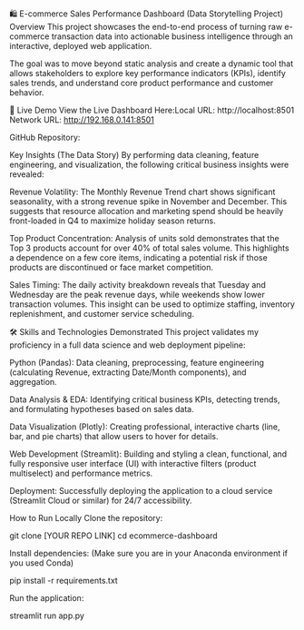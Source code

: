 🛍️ E-commerce Sales Performance Dashboard (Data Storytelling Project)
Overview
This project showcases the end-to-end process of turning raw e-commerce transaction data into actionable business intelligence through an interactive, deployed web application.

The goal was to move beyond static analysis and create a dynamic tool that allows stakeholders to explore key performance indicators (KPIs), identify sales trends, and understand core product performance and customer behavior.

🚀 Live Demo
View the Live Dashboard Here:Local URL: http://localhost:8501
  Network URL: http://192.168.0.141:8501

GitHub Repository:

Key Insights (The Data Story)
By performing data cleaning, feature engineering, and visualization, the following critical business insights were revealed:

Revenue Volatility: The Monthly Revenue Trend chart shows significant seasonality, with a strong revenue spike in November and December. This suggests that resource allocation and marketing spend should be heavily front-loaded in Q4 to maximize holiday season returns.

Top Product Concentration: Analysis of units sold demonstrates that the Top 3 products account for over 40% of total sales volume. This highlights a dependence on a few core items, indicating a potential risk if those products are discontinued or face market competition.

Sales Timing: The daily activity breakdown reveals that Tuesday and Wednesday are the peak revenue days, while weekends show lower transaction volumes. This insight can be used to optimize staffing, inventory replenishment, and customer service scheduling.

🛠️ Skills and Technologies Demonstrated
This project validates my proficiency in a full data science and web deployment pipeline:

Python (Pandas): Data cleaning, preprocessing, feature engineering (calculating Revenue, extracting Date/Month components), and aggregation.

Data Analysis & EDA: Identifying critical business KPIs, detecting trends, and formulating hypotheses based on sales data.

Data Visualization (Plotly): Creating professional, interactive charts (line, bar, and pie charts) that allow users to hover for details.

Web Development (Streamlit): Building and styling a clean, functional, and fully responsive user interface (UI) with interactive filters (product multiselect) and performance metrics.

Deployment: Successfully deploying the application to a cloud service (Streamlit Cloud or similar) for 24/7 accessibility.

How to Run Locally
Clone the repository:

git clone [YOUR REPO LINK]
cd ecommerce-dashboard

Install dependencies: (Make sure you are in your Anaconda environment if you used Conda)

pip install -r requirements.txt

Run the application:

streamlit run app.py
